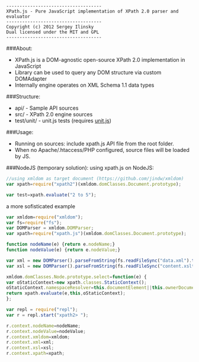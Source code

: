     ------------------------------------
    XPath.js - Pure JavaScript implementation of XPath 2.0 parser and evaluator
    ------------------------------------
    Copyright (c) 2012 Sergey Ilinsky
    Dual licensed under the MIT and GPL
    ------------------------------------


###About:

  - XPath.js is a DOM-agnostic open-source XPath 2.0 implementation in JavaScript
  - Library can be used to query any DOM structure via custom DOMAdapter
  - Internally engine operates on XML Schema 1.1 data types

###Structure:

  - api/ - Sample API sources
  - src/ - XPath 2.0 engine sources
  - test/unit/ - unit.js tests (requires [unit.js](https://github.com/ilinsky/unit.js))

###Usage:

  - Running on sources: include xpath.js API file from the root folder.
  - When no Apache/.htaccess/PHP configured, source files will be loaded by JS.

###NodeJS (temporary solution):
  using xpath.js on NodeJS:
  ```js
  //using xmldom as target document (https://github.com/jindw/xmldom)
  var xpath=require("xpath2")(xmldom.domClasses.Document.prototype);

  var test=xpath.evaluate("2 to 5");
  ```

  a more sofisticated example
  ```js
  var xmldom=require("xmldom");
var fs=require("fs");
var DOMParser = xmldom.DOMParser;
var xpath=require("xpath.js")(xmldom.domClasses.Document.prototype);

function nodeName(e) {return e.nodeName;}
function nodeValue(e) {return e.nodeValue;}

var xml = new DOMParser().parseFromString(fs.readFileSync("data.xml").toString());
var xsl = new DOMParser().parseFromString(fs.readFileSync("content.xslt").toString());

xmldom.domClasses.Node.prototype.select=function(e) {
  var oStaticContext=new xpath.classes.StaticContext();
  oStaticContext.namespaceResolver=this.documentElement||this.ownerDocument.documentElement;
  return xpath.evaluate(e,this,oStaticContext);
};

var repl = require("repl");
var r = repl.start("xpath2> ");

r.context.nodeName=nodeName;
r.context.nodeValue=nodeValue;
r.context.xmldom=xmldom;
r.context.xml=xml;
r.context.xsl=xsl;
r.context.xpath=xpath;
```


